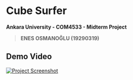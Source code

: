 # Cube Surfer
**Ankara University - COM4533 - Midterm Project**
 
> **ENES OSMANOĞLU (19290319)**


## Demo Video
[![Project Screenshot](https://cdn.discordapp.com/attachments/1038850649401606225/1038851237736628305/cubesurferdemo1.png)](https://youtu.be/jaezfdQ_c9I)
